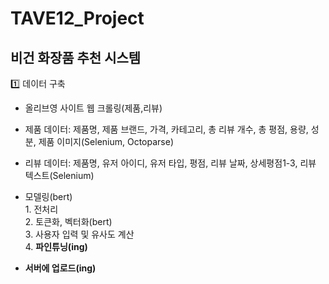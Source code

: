 # TAVE12_Project

## 비건 화장품 추천 시스템
1️⃣ 데이터 구축 </br>
- 올리브영 사이트 웹 크롤링(제품,리뷰) </br>
- 제품 데이터: 제품명, 제품 브랜드, 가격, 카테고리, 총 리뷰 개수, 총 평점, 용량, 성분, 제품 이미지(Selenium, Octoparse) </br>
- 리뷰 데이터: 제품명, 유저 아이디, 유저 타입, 평점, 리뷰 날짜, 상세평점1-3, 리뷰 텍스트(Selenium) </br>




- 모델링(bert) </br>
</tab> 1. 전처리 </br>
</tab> 2. 토큰화, 벡터화(bert) </br>
</tab> 3. 사용자 입력 및 유사도 계산 </br>
</tab> 4. **파인튜닝(ing)**
- **서버에 업로드(ing)**
   
